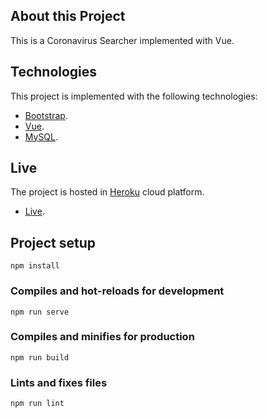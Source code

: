 ## About this Project

This is a Coronavirus Searcher implemented with Vue. 

## Technologies

This project is implemented with the following technologies:

-   [Bootstrap](https://getbootstrap.com/).
-   [Vue](https://vuejs.org/).
-   [MySQL](https://www.mysql.com/).

## Live

The project is hosted in [Heroku](https://dashboard.heroku.com/) cloud platform.

-   [Live](http://languageschoolsystem.herokuapp.com/login).

## Project setup
```
npm install
```

### Compiles and hot-reloads for development
```
npm run serve
```

### Compiles and minifies for production
```
npm run build
```

### Lints and fixes files
```
npm run lint
```
